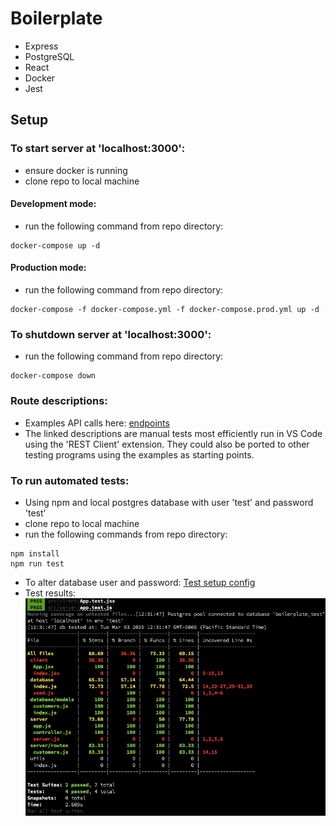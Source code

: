 # Boilerplate
- Express
- PostgreSQL
- React
- Docker
- Jest

## Setup

### To start server at 'localhost:3000': 
- ensure docker is running
- clone repo to local machine

#### Development mode:
- run the following command from repo directory:

```
docker-compose up -d
```

#### Production mode:
- run the following command from repo directory:

```
docker-compose -f docker-compose.yml -f docker-compose.prod.yml up -d
```

### To shutdown server at 'localhost:3000':
- run the following command from repo directory:
```
docker-compose down
```

### Route descriptions:
- Examples API calls here: [endpoints](./test-utils/APItests.http)
- The linked descriptions are manual tests most efficiently run in VS Code using the 'REST Client' extension.  They could also be ported to other testing programs using the examples as starting points.


### To run automated tests: 
- Using npm and local postgres database with user 'test' and password 'test'
- clone repo to local machine
- run the following commands from repo directory:
```
npm install
npm run test
```
- To alter database user and password:
[Test setup config](./test-utils/globalTestSetup.js)
- Test results:
![test results](./test-utils/test-coverage.png)
